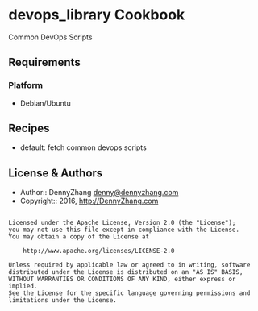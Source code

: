 devops_library Cookbook
================
Common DevOps Scripts

Requirements
------------
### Platform
- Debian/Ubuntu

Recipes
-------
* default: fetch common devops scripts

License & Authors
-----------------
- Author:: DennyZhang <denny@dennyzhang.com>
- Copyright:: 2016, http://DennyZhang.com

```text

Licensed under the Apache License, Version 2.0 (the "License");
you may not use this file except in compliance with the License.
You may obtain a copy of the License at

    http://www.apache.org/licenses/LICENSE-2.0

Unless required by applicable law or agreed to in writing, software
distributed under the License is distributed on an "AS IS" BASIS,
WITHOUT WARRANTIES OR CONDITIONS OF ANY KIND, either express or implied.
See the License for the specific language governing permissions and
limitations under the License.
```
